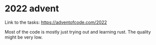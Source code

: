 # 2022 advent

Link to the tasks: https://adventofcode.com/2022

Most of the code is mostly just trying out and learning rust. The quality might be very low.